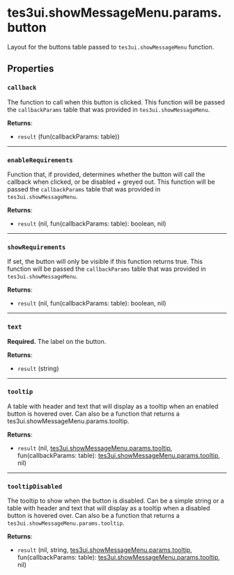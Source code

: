 # tes3ui.showMessageMenu.params.button
<div class="search_terms" style="display: none">tes3ui.showmessagemenu.params.button, .showmessagemenu.params.button</div>

<!---
	This file is autogenerated. Do not edit this file manually. Your changes will be ignored.
	More information: https://github.com/MWSE/MWSE/tree/master/docs
-->

Layout for the buttons table passed to `tes3ui.showMessageMenu` function.

## Properties

### `callback`
<div class="search_terms" style="display: none">callback</div>

The function to call when this button is clicked. This function will be passed the `callbackParams` table that was provided in `tes3ui.showMessageMenu`.

**Returns**:

* `result` (fun(callbackParams: table))

***

### `enableRequirements`
<div class="search_terms" style="display: none">enablerequirements, requirements</div>

Function that, if provided, determines whether the button will call the callback when clicked, or be disabled + greyed out. This function will be passed the `callbackParams` table that was provided in `tes3ui.showMessageMenu`.

**Returns**:

* `result` (nil, fun(callbackParams: table): boolean, nil)

***

### `showRequirements`
<div class="search_terms" style="display: none">showrequirements, requirements</div>

If set, the button will only be visible if this function returns true. This function will be passed the `callbackParams` table that was provided in `tes3ui.showMessageMenu`.

**Returns**:

* `result` (nil, fun(callbackParams: table): boolean, nil)

***

### `text`
<div class="search_terms" style="display: none">text</div>

**Required.** The label on the button.

**Returns**:

* `result` (string)

***

### `tooltip`
<div class="search_terms" style="display: none">tooltip</div>

A table with header and text that will display as a tooltip when an enabled button is hovered over. Can also be a function that returns a tes3ui.showMessageMenu.params.tooltip.

**Returns**:

* `result` (nil, [tes3ui.showMessageMenu.params.tooltip](../../types/tes3ui.showMessageMenu.params.tooltip), fun(callbackParams: table): [tes3ui.showMessageMenu.params.tooltip](../../types/tes3ui.showMessageMenu.params.tooltip), nil)

***

### `tooltipDisabled`
<div class="search_terms" style="display: none">tooltipdisabled</div>

The tooltip to show when the button is disabled. Can be a simple string or a table with header and text that will display as a tooltip when a disabled button is hovered over. Can also be a function that returns a `tes3ui.showMessageMenu.params.tooltip`.

**Returns**:

* `result` (nil, string, [tes3ui.showMessageMenu.params.tooltip](../../types/tes3ui.showMessageMenu.params.tooltip), fun(callbackParams: table): [tes3ui.showMessageMenu.params.tooltip](../../types/tes3ui.showMessageMenu.params.tooltip), nil)


